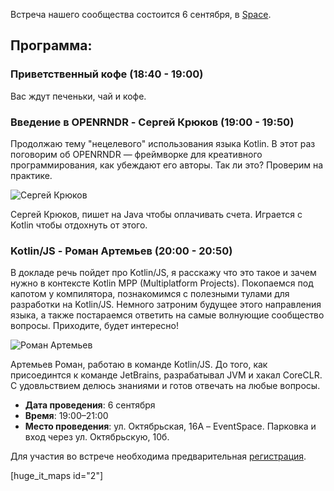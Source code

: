 Встреча нашего сообщества состоится 6 сентября, в [Space](http://eventspace.by).

## Программа:

### Приветственный кофе (18:40 - 19:00)

Вас ждут печеньки, чай и кофе.

### Введение в OPENRNDR - Сергей Крюков (19:00 - 19:50)

Продолжаю тему "нецелевого" использования языка Kotlin. В этот раз поговорим об OPENRNDR — фреймворке для креативного программирования, как убеждают его авторы. Так ли это? Проверим на практике.

<img class="circle_150" src="https://bkug.by/wp-content/uploads/2018/08/siarhei_krukau.jpg" alt="Сергей Крюков" />

Сергей Крюков, пишет на Java чтобы оплачивать счета. Играется с Kotlin чтобы отдохнуть от этого.

### Kotlin/JS - Роман Артемьев (20:00 - 20:50)

В докладе речь пойдет про Kotlin/JS, я расскажу что это такое и зачем нужно в контексте Kotlin MPP (Multiplatform Projects). Покопаемся под капотом у компилятора, познакомимся с полезными тулами для разработки на Kotlin/JS. Немного затроним будущее этого направления языка, а также постараемся ответить на самые волнующие сообщество вопросы. Приходите, будет интересно!

<img class="circle_150" src="https://bkug.by/wp-content/uploads/2018/08/roman_artemev.jpg" alt="Роман Артемьев" />

Артемьев Роман, работаю в команде Kotlin/JS. До того, как присоединтся к команде JetBrains, разрабатывал JVM и хакал CoreCLR. С удовльствием делюсь знаниями и готов отвечать на любые вопросы. 

* **Дата проведения**: 6 сентября
* **Время**: 19:00–21:00
* **Место проведения**: ул. Октябрьская, 16А – EventSpace. Парковка и вход через ул. Октябрьскую, 10б.

Для участия во встрече необходима предварительная [регистрация](https://goo.gl/forms/8LVC8tNL209HhDnp2).

[huge_it_maps id="2"]

